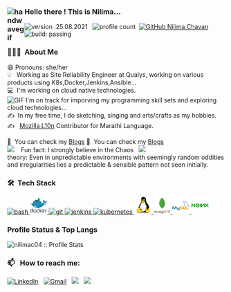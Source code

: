 ### <img alt="handwavegif" src="https://user-images.githubusercontent.com/39513876/112366216-8cfe7400-8cfe-11eb-8116-7d3dbae20e97.gif" width='40' align="left"/> Hello there ! This is Nilima...

![version :25.08.2021](https://img.shields.io/badge/version-25.03.2021-informational) &nbsp;
![profile count](https://komarev.com/ghpvc/?username=nilimac04&color=red)&nbsp;
[![GitHub Nilima Chavan](https://img.shields.io/github/followers/nilimac04?label=follow&style=social)](https://github.com/nilimac04)&nbsp;
![build: passing](https://img.shields.io/badge/build-passing-success)

### 👨🏻‍💻 &nbsp;About Me

😄 Pronouns: she/her \
💡 &nbsp; Working as Site Reliability Engineer at Qualys, working on various products using K8s,Docker,Jenkins,Ansible... \
💻 &nbsp;I'm working on cloud native technologies.\
<img alt="GIF" src="https://github.com/TheDudeThatCode/TheDudeThatCode/blob/master/Assets/Developer.gif" width="25" />&nbsp;I'm on track for imporving my programming skill sets and exploring cloud technologies...\
✍️ &nbsp;In my free time, I do sketching, singing and arts/crafts as my hobbies.\
✍️ &nbsp; [Mozilla L10n](https://pontoon.mozilla.org/contributors/5_tP30mYyr--BvF_jG_ttwGLPxU/) Contributor for Marathi Language.

📄 &nbsp;You can check my [Blogs](https://nilimachavan.medium.com/)
📄 &nbsp;You can check my [Blogs](https://sanchitac067.wordpress.com/author/sanchitac067/)
<img align='right' src='https://octodex.github.com/images/hula_loop_octodex03.gif' width='200"'> \
<img src="https://github.com/SP-XD/SP-XD/blob/main/images/lightning.gif?raw=true" width="12" />&nbsp;&nbsp;&nbsp;&nbsp;Fun fact: I strongly believe in the Chaos theory: Even in unpredictable environments with seemingly random oddities and irregularities lies a predictable & sensible pattern not seen initially.

### 🛠 &nbsp;Tech Stack

<p align="left"> <a href="https://www.gnu.org/software/bash/" target="_blank"> <img src="https://www.vectorlogo.zone/logos/gnu_bash/gnu_bash-icon.svg" alt="bash" width="40" height="40"/> </a> <a href="https://www.docker.com/" target="_blank"> <img src="https://raw.githubusercontent.com/devicons/devicon/master/icons/docker/docker-original-wordmark.svg" alt="docker" width="40" height="40"/> </a> <a href="https://git-scm.com/" target="_blank"> <img src="https://www.vectorlogo.zone/logos/git-scm/git-scm-icon.svg" alt="git" width="40" height="40"/> </a> <a href="https://www.jenkins.io" target="_blank"> <img src="https://www.vectorlogo.zone/logos/jenkins/jenkins-icon.svg" alt="jenkins" width="40" height="40"/> </a> <a href="https://kubernetes.io" target="_blank"> <img src="https://www.vectorlogo.zone/logos/kubernetes/kubernetes-icon.svg" alt="kubernetes" width="40" height="40"/> </a> <a href="https://www.linux.org/" target="_blank"> <img src="https://raw.githubusercontent.com/devicons/devicon/master/icons/linux/linux-original.svg" alt="linux" width="40" height="40"/> </a> <a href="https://www.mongodb.com/" target="_blank"> <img src="https://raw.githubusercontent.com/devicons/devicon/master/icons/mongodb/mongodb-original-wordmark.svg" alt="mongodb" width="40" height="40"/> </a> <a href="https://www.mysql.com/" target="_blank"> <img src="https://raw.githubusercontent.com/devicons/devicon/master/icons/mysql/mysql-original-wordmark.svg" alt="mysql" width="40" height="40"/> </a> <a href="https://www.nginx.com" target="_blank"> <img src="https://raw.githubusercontent.com/devicons/devicon/master/icons/nginx/nginx-original.svg" alt="nginx" width="40" height="40"/> </a> </p>

### Profile Status & Top Langs

<img src="https://github-readme-stats.vercel.app/api?username=nilimac04&show_icons=true&theme=synthwave" alt="nilimac04 :: Profile Stats" />

### 📫 &nbsp; How to reach me:

<a href="https://www.linkedin.com/in/nilima-chavan/"><img alt="LinkedIn" src="https://img.shields.io/badge/linkedin%20-%230077B5.svg?&style=flat&logo=linkedin&logoColor=white"/></a> &nbsp;
<a href="mailto:sanchitac067@gmail.com"><img alt="Gmail" src="https://img.shields.io/badge/Gmail-D14836?style=flat&logo=gmail&logoColor=white" /></a> &nbsp;
<a href="https://instagram.com/_sanchita"><img src="https://img.shields.io/badge/-@__sanchita-E4405F?style=flat&logo=Instagram&logoColor=white"/></a> &nbsp;
<a href="https://twitter.com/NilimaC04"><img src="https://img.shields.io/badge/-twitter-05122A?style=flat&logo=twitter"/></a> &nbsp;

